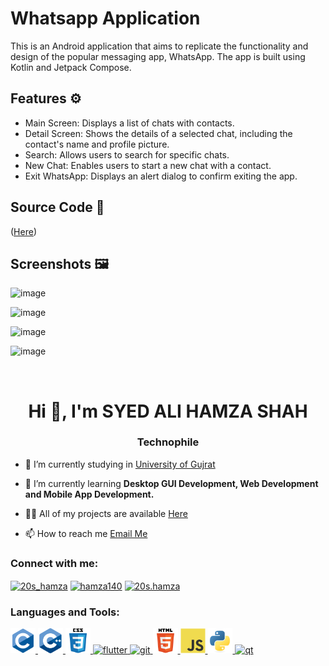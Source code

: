 # Whatsapp Application 

This is an Android application that aims to replicate the functionality and design of the popular messaging app, WhatsApp. The app is built using Kotlin and Jetpack Compose.

<h2> Features ⚙️</h2>

- Main Screen: Displays a list of chats with contacts.
- Detail Screen: Shows the details of a selected chat, including the contact's name and profile picture.
- Search: Allows users to search for specific chats.
- New Chat: Enables users to start a new chat with a contact.
- Exit WhatsApp: Displays an alert dialog to confirm exiting the app.


<h2> Source Code 🔮</h2>

([Here](https://github.com/hamza-140/Whatsapp-Clone/blob/6bccd20f1148dfca68e9526c66f2f3a6037e3690/app/src/main/java/com/example/whatsappclone/MainActivity.kt))

<h2> Screenshots 🖼️</h2>

![image](https://github.com/hamza-140/Whatsapp-Clone/assets/80567400/2394053e-9035-47d9-b53b-7b1c596e99e5)  

![image](https://github.com/hamza-140/Whatsapp-Clone/assets/80567400/f78038c0-35b4-425e-8878-b28fc0539740)

![image](https://github.com/hamza-140/Whatsapp-Clone/assets/80567400/d482dd70-62f0-4260-95e7-81a99d170e88)

![image](https://github.com/hamza-140/Whatsapp-Clone/assets/80567400/f07fa324-67a4-421b-9443-8d9153d98b51)




<br>
<h1 align="center">Hi 👋, I'm SYED ALI HAMZA SHAH</h1>
<h3 align="center">Technophile</h3>

- 🔭 I’m currently studying in [University of Gujrat](https://www.uog.edu/)

- 🌱 I’m currently learning **Desktop GUI Development, Web Development and Mobile App Development.**

- 👨‍💻 All of my projects are available [Here](https://github.com/hamza-140/)

- 📫 How to reach me <a href="mailto:sahamzashah19@gmail.com" target= _blank>Email Me</a>

<h3 align="left">Connect with me:</h3>
<p align="left">
<a href="https://twitter.com/20s_hamza" target="blank"><img align="center" src="https://raw.githubusercontent.com/rahuldkjain/github-profile-readme-generator/master/src/images/icons/Social/twitter.svg" alt="20s_hamza" height="30" width="40" /></a>
<a href="https://linkedin.com/in/hamza140" target="blank"><img align="center" src="https://raw.githubusercontent.com/rahuldkjain/github-profile-readme-generator/master/src/images/icons/Social/linked-in-alt.svg" alt="hamza140" height="30" width="40" /></a>
<a href="https://instagram.com/20s.hamza" target="blank"><img align="center" src="https://raw.githubusercontent.com/rahuldkjain/github-profile-readme-generator/master/src/images/icons/Social/instagram.svg" alt="20s.hamza" height="30" width="40" /></a>
</p>

<h3 align="left">Languages and Tools:</h3>
<p align="left"> <a href="https://www.cprogramming.com/" target="_blank" rel="noreferrer"> <img src="https://raw.githubusercontent.com/devicons/devicon/master/icons/c/c-original.svg" alt="c" width="40" height="40"/> </a> <a href="https://www.w3schools.com/cpp/" target="_blank" rel="noreferrer"> <img src="https://raw.githubusercontent.com/devicons/devicon/master/icons/cplusplus/cplusplus-original.svg" alt="cplusplus" width="40" height="40"/> </a> <a href="https://www.w3schools.com/css/" target="_blank" rel="noreferrer"> <img src="https://raw.githubusercontent.com/devicons/devicon/master/icons/css3/css3-original-wordmark.svg" alt="css3" width="40" height="40"/> </a> <a href="https://flutter.dev" target="_blank" rel="noreferrer"> <img src="https://www.vectorlogo.zone/logos/flutterio/flutterio-icon.svg" alt="flutter" width="40" height="40"/> </a> <a href="https://git-scm.com/" target="_blank" rel="noreferrer"> <img src="https://www.vectorlogo.zone/logos/git-scm/git-scm-icon.svg" alt="git" width="40" height="40"/> </a> <a href="https://www.w3.org/html/" target="_blank" rel="noreferrer"> <img src="https://raw.githubusercontent.com/devicons/devicon/master/icons/html5/html5-original-wordmark.svg" alt="html5" width="40" height="40"/> </a> <a href="https://developer.mozilla.org/en-US/docs/Web/JavaScript" target="_blank" rel="noreferrer"> <img src="https://raw.githubusercontent.com/devicons/devicon/master/icons/javascript/javascript-original.svg" alt="javascript" width="40" height="40"/> </a> <a href="https://www.python.org" target="_blank" rel="noreferrer"> <img src="https://raw.githubusercontent.com/devicons/devicon/master/icons/python/python-original.svg" alt="python" width="40" height="40"/> </a> <a href="https://www.qt.io/" target="_blank" rel="noreferrer"> <img src="https://upload.wikimedia.org/wikipedia/commons/0/0b/Qt_logo_2016.svg" alt="qt" width="40" height="40"/> </a> </p>
